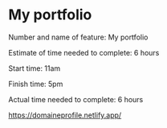 # My portfolio

Number and name of feature: My portfolio

Estimate of time needed to complete: 6 hours

Start time: 11am

Finish time: 5pm

Actual time needed to complete: 6 hours

https://domaineprofile.netlify.app/

